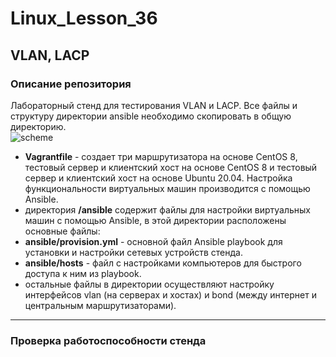 # Linux_Lesson_36
## VLAN, LACP
### Описание репозитория
Лабораторный стенд для тестирования VLAN и LACP. Все файлы и структуру директории ansible необходимо скопировать в общую директорию.  
![scheme](https://github.com/darknetworm/Linux_Lesson_36/assets/82410807/e10f6692-38d8-4509-a7b9-21500e65977d)  

- **Vagrantfile** - создает три маршрутизатора на основе CentOS 8, тестовый сервер и клиентский хост на основе CentOS 8 и тестовый сервер и клиентский хост на основе Ubuntu 20.04. Настройка функциональности виртуальных машин производится с помощью Ansible.  
- директория **/ansible** содержит файлы для настройки виртуальных машин с помощью Ansible, в этой директории расположены основные файлы:  
- **ansible/provision.yml** - основной файл Ansible playbook для установки и настройки сетевых устройств стенда.  
- **ansible/hosts** - файл с настройками компьютеров для быстрого доступа к ним из playbook.  
- остальные файлы в директории осуществляют настройку интерфейсов vlan (на серверах и хостах) и bond (между интернет и центральным маршрутизаторами).

---

### Проверка работоспособности стенда

